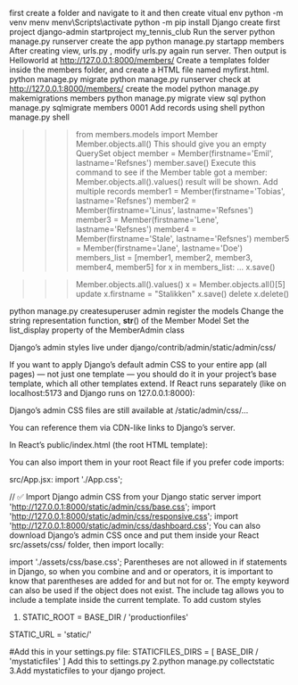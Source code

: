 first create a folder and navigate to it and then create vitual env 
python -m venv menv
menv\Scripts\activate
python -m pip install Django
create first project
django-admin startproject my_tennis_club
Run the server
python manage.py runserver
create the app
python manage.py startapp members
After creating view, urls.py , modify urls.py again run server. Then output is Helloworld at http://127.0.0.1:8000/members/
Create a templates folder inside the members folder, and create a HTML file named myfirst.html.
python manage.py migrate
python manage.py runserver
check at http://127.0.0.1:8000/members/
create the model 
python manage.py makemigrations members
python manage.py migrate
view sql
python manage.py sqlmigrate members 0001
Add records using shell
python manage.py shell
>>> from members.models import Member
>>> Member.objects.all()
This should give you an empty QuerySet object
>>> member = Member(firstname='Emil', lastname='Refsnes')
>>> member.save()
Execute this command to see if the Member table got a member:
>>> Member.objects.all().values()
result will be shown.
Add multiple records
>>> member1 = Member(firstname='Tobias', lastname='Refsnes')
>>> member2 = Member(firstname='Linus', lastname='Refsnes')
>>> member3 = Member(firstname='Lene', lastname='Refsnes')
>>> member4 = Member(firstname='Stale', lastname='Refsnes')
>>> member5 = Member(firstname='Jane', lastname='Doe')
>>> members_list = [member1, member2, member3, member4, member5]
>>> for x in members_list:
...   x.save()

>>> Member.objects.all().values()
>>> x = Member.objects.all()[5]
update
>>> x.firstname = "Stalikken"
>>> x.save()
delete
>>> x.delete()

python manage.py createsuperuser
admin register the models
Change the string representation function, __str__() of the Member Model
Set the list_display property of the MemberAdmin class

Django’s admin styles live under
django/contrib/admin/static/admin/css/
<link rel="stylesheet" href="{% static 'admin/css/base.css' %}">
<link rel="stylesheet" href="{% static 'admin/css/responsive.css' %}">
<link rel="stylesheet" href="{% static 'admin/css/dashboard.css' %}">
If you want to apply Django’s default admin CSS to your entire app (all pages) — not just one template — you should do it in your project’s base template, which all other templates extend.
If React runs separately (like on localhost:5173 and Django runs on 127.0.0.1:8000):

Django’s admin CSS files are still available at /static/admin/css/...

You can reference them via CDN-like links to Django’s server.

In React’s public/index.html (the root HTML template):
<link rel="stylesheet" href="http://127.0.0.1:8000/static/admin/css/base.css">
<link rel="stylesheet" href="http://127.0.0.1:8000/static/admin/css/responsive.css">
<link rel="stylesheet" href="http://127.0.0.1:8000/static/admin/css/dashboard.css">
You can also import them in your root React file if you prefer code imports:

src/App.jsx:
import './App.css';

// ✅ Import Django admin CSS from your Django static server
import 'http://127.0.0.1:8000/static/admin/css/base.css';
import 'http://127.0.0.1:8000/static/admin/css/responsive.css';
import 'http://127.0.0.1:8000/static/admin/css/dashboard.css';
You can also download Django’s admin CSS once and put them inside your React src/assets/css/ folder, then import locally:

import './assets/css/base.css';
Parentheses are not allowed in if statements in Django, so when you combine and and or operators, it is important to know that parentheses are added for and but not for or.
The empty keyword can also be used if the object does not exist.
The include tag allows you to include a template inside the current template.
To add custom styles
1. STATIC_ROOT = BASE_DIR / 'productionfiles'

STATIC_URL = 'static/'

#Add this in your settings.py file:
STATICFILES_DIRS = [
    BASE_DIR / 'mystaticfiles'
]
Add this to settings.py
2.python manage.py collectstatic
3.Add mystaticfiles to your django project.

